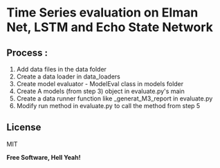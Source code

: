 # Time Series evaluation on Elman Net, LSTM and Echo State Network

Process :
----
1. Add data files in the data folder
2. Create a data loader in data_loaders
3. Create model evaluator - ModelEval class in models folder
4. Create A models (from step 3) object in evaluate.py's main
5. Create a data runner function like _generat_M3_report in evaluate.py
6. Modify run method in evaluate.py to call the method from step 5

License
----

MIT


**Free Software, Hell Yeah!**
